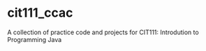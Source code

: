 # cit111_ccac
A collection of practice code and projects for CIT111: Introdution to Programming Java
